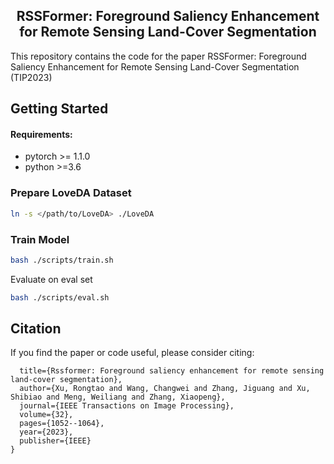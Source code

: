 <h2 align="center">RSSFormer: Foreground Saliency Enhancement for Remote Sensing Land-Cover Segmentation</h2>

 This repository contains the code for the paper RSSFormer: Foreground Saliency Enhancement for Remote Sensing Land-Cover Segmentation (TIP2023) 


## Getting Started


#### Requirements:
- pytorch >= 1.1.0
- python >=3.6

### Prepare LoveDA Dataset

```bash
ln -s </path/to/LoveDA> ./LoveDA
```


### Train Model
```bash 
bash ./scripts/train.sh
```
Evaluate on eval set 
```bash
bash ./scripts/eval.sh
```

## Citation
If you find the paper or code useful, please consider citing:
```@article{xu2023rssformer,
  title={Rssformer: Foreground saliency enhancement for remote sensing land-cover segmentation},
  author={Xu, Rongtao and Wang, Changwei and Zhang, Jiguang and Xu, Shibiao and Meng, Weiliang and Zhang, Xiaopeng},
  journal={IEEE Transactions on Image Processing},
  volume={32},
  pages={1052--1064},
  year={2023},
  publisher={IEEE}
}
```



